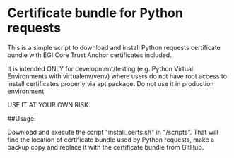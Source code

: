 # Certificate bundle for Python requests

This is a simple script to download and install Python requests certificate bundle with EGI Core
Trust Anchor certificates included.

It is intended ONLY for development/testing (e.g. Python Virtual Environments with virtualenv/venv) where
users do not have root access to install certificates properly via apt package. Do not use it in production environment.

USE IT AT YOUR OWN RISK.

##Usage: 

Download and execute the script "install_certs.sh" in "/scripts". That will find the location of certificate bundle
used by Python requests, make a backup copy and replace it with the certificate bundle from GitHub.



